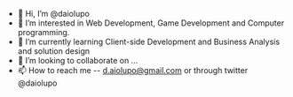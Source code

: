 - 👋 Hi, I’m @daiolupo
- 👀 I’m interested in Web Development, Game Development and Computer programming.
- 🌱 I’m currently learning Client-side Development and Business Analysis and solution design
- 💞️ I’m looking to collaborate on ...
- 📫 How to reach me -- d.aiolupo@gmail.com or through twitter @daiolupo

<!---
daiolupo/daiolupo is a ✨ special ✨ repository because its `README.md` (this file) appears on your GitHub profile.
You can click the Preview link to take a look at your changes.
--->

